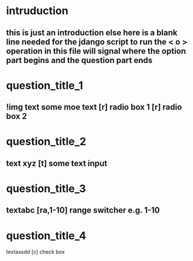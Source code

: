 # intruduction
this is just an introduction
else here is a blank line needed for the jdango script to run
the < o > operation in this file will signal where the option part begins and the question part ends
----
# question_title_1
!img <url>
text
some moe text 
<o>
[r] radio box 1
[r] radio box 2
----
# question_title_2
text xyz
<o>
[t] some text input
----
# question_title_3 
textabc
<o>
[ra,1-10] range switcher e.g. 1-10
----
# question_title_4
textassdd
<o>
[c] check box 